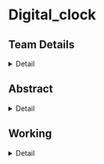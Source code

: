 # Digital_clock


## Team Details
<details>
   <summary>Detail</summary>
   
   >Semester:3rd Sem B. Tech, CSE

   >Section :S1

   >Member-1:ADITHYA B M , 221CS104 ,adithyabm.221cs104@nitk.edu.in

   >Member-2:ARUN M MYAGERI , 221CS113 ,arunmmyageri.221cs113@nitk.edu.in

   >Member-3:KETHAVATH MUNI , 221CS131 ,kethavathmuni.221cs131@nitk.edu.in
 </details>


## Abstract
<details>
  <summary>Detail</summary>
A 12-hour digital clock with a weekday counter is a digital timekeeping device that displays time in a 12-hour format, with AM (Ante Meridiem) and PM (Post Meridiem) indications. It also provides the functionality to keep track of the weekday Digital clocks are ubiquitous in our daily lives, and understanding how they work can be a fascinating journey into the world of digital electronics. The "12-Hour Digital Clock with AM/PM Toggle" project is an exploration of digital logic circuits, sequential logic, and the fundamentals of timekeeping. This project is often a stepping stone for students and electronics enthusiasts to learn and apply their knowledge in a hands-on manner.   
   
• Digital Logic Circuits: The project delves into the basics of digital logic circuits, offering a practical demonstration of how flip-flops, counters, and logic gates can be used to create a functional timekeeping system.
• Sequential Logic: It introduces the concept of sequential logic, emphasizing the importance of state machines in keeping track of time.
• Flip-Flop Operation: The utilization of JK flip-flops to store and update time, information provides an opportunity for individuals to understand flip-flop operation and its role in data storage.
• Binary Counting: The project showcases binary counting as a means of representing hours and minutes, reinforcing binary concepts and their practical applications.
• Display Technology: The use of 7-segment displays illustrates how digital information is visually presented, giving insight into LED technologies and multiplexing displays.
• Timekeeping Fundamentals: Through this project, learners gain insights into the fundamental concepts of timekeeping, including the 12-hour clock format and the differentiation between AM and PM.

MOTIVATION:
Motivation for this project stems from various factors that include may be of educational purpose , professional development, hands on learning , clock customization, fun and challenge ,learning about the counters and etc.

UNIQUE CONTRIBUTION
• "Our digital 12-hour clock boasts a sleek, minimalist design that seamlessly blends with modern decor, making it a unique and stylish addition to any room."
• "With a user-friendly interface and intuitive button controls, our clock simplifies time and weekday settings, providing a hassle-free experience."
</details>


## Working
<details>
   <summary>Detail</summary>
   This project aims to create a functional 12-hour digital clock with an AM/PM indicator using digital components such as JK flip-flops, 7-segment displays, and binary counters.
   
Key Features:

• 12-Hour Time Format: The clock follows the 12-hour time format commonly used in everyday life.
• AM/PM Indicator: (DECODER) A visible AM/PM toggle indicates whether it is morning or afternoon/evening.
• 7-Segment Displays: Time is displayed using 7-segment LED displays, offering a visual representation of hours and minutes.
• Binary Counters: Binary counters are used to keep track of hours and minutes, promoting an understanding of binary counting.
   
Inputs:

• Clk (Clock Signal): Represents the clock signal.
• AM_PM_Toggle: Toggle signal to switch between AM and PM.
• Hour (0-11): Represents the current hour (in a 12-hour format).
• Minute (0-59): Represents the current minute.
• Seconds (0-59):Represents the current seconds.
• 3 : 8 decoder for week day representation.

Outputs:

• Hour_Display (0-11): The displayed hour on the 7-segment display.
• Minute_Display (00-59): The displayed minute on the 7-segment display.
• Second_Display ( 00-59): The displayed second on the 7-segment display.
• AM_LED: LED indicator for AM.
• PM_LED: LED indicator for PM.
• Weekday Counter

Function Table:

Clk | AM/PM_Toggle |  Hour | Minute | Hour_Display|  Minute_Display | AM_ LED | PM_ LED|
_______________________________________________________________________________________
 0  |      0       |   0   |   0    |     0       |       00        |     1   |    0
 
 1  |      0       |   0   |   1    |     0       |       01        |     1   |    0
 
 0  |      0       |   0   |   2    |     0       |       02        |     1   |    0
 
 1  |      0       |   0   |   3    |     0       |       03        |     1   |    0
________________________________________________________________________________________
 0  |      0       |   1   |   0    |     1       |       00        |     1   |    0
 1  |      0       |   1   |   1    |     1       |       01        |     1   |    0
 0  |      0       |   1   |   2    |     1       |       02        |     1   |    0
 1  |      0       |   1   |   3    |     1       |       03        |     1   |    0
________________________________________________________________________________________
 0  |     0        |   11  |  56    |    11       |       56        |     1   |    0
 1  |     0        |   11  |  57    |    11       |       57        |     1   |    0
 0  |     0        |   11  |  58    |    11       |       58        |     1   |    0
 1  |     0        |   11  |  59    |    11       |       59        |     1   |    0
 0  |     1        |   0   |   0    |     0       |       00        |     0   |    1
 1  |     1        |   0   |   1    |     0       |       01        |     0   |    1
 0  |     1        |   0   |   2    |     0       |       02        |     0   |    1
 1  |     1        |   0   |   3    |     0       |       03        |     0   |    1
___________________________________________________________________________________________
 0  |     1        |  11   |  56    |    11       |       56        |     0   |    1
 1  |     1        |  11   |  57    |    11       |       57        |     0   |    1
 0  |     1        |  11   |  58    |    11       |       58        |     0   |    1
 1  |     1        |  11   |  59    |    11       |       59        |     0   |    1
__________________________________________________________________________________________
</details>

